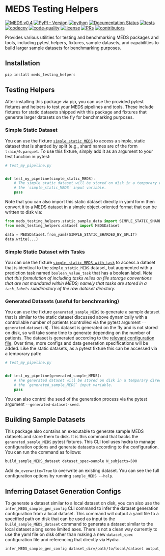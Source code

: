# MEDS Testing Helpers

[![MEDS v0.4](https://img.shields.io/badge/MEDS-0.4-blue)](https://medical-event-data-standard.github.io/)
[![PyPI - Version](https://img.shields.io/pypi/v/meds_testing_helpers)](https://pypi.org/project/meds_testing_helpers/)
[![python](https://img.shields.io/badge/-Python_3.10-blue?logo=python&logoColor=white)](https://github.com/pre-commit/pre-commit)
[![Documentation Status](https://readthedocs.org/projects/meds-testing-helpers/badge/?version=latest)](https://meds-testing-helpers.readthedocs.io/en/latest/?badge=latest)
[![tests](https://github.com/Medical-Event-Data-Standard/meds_testing_helpers/actions/workflows/tests.yaml/badge.svg)](https://github.com/Medical-Event-Data-Standard/meds_testing_helpers/actions/workflows/tests.yaml)
[![codecov](https://codecov.io/gh/Medical-Event-Data-Standard/meds_testing_helpers/branch/main/graph/badge.svg?token=F9NYFEN5FX)](https://codecov.io/gh/Medical-Event-Data-Standard/meds_testing_helpers)
[![code-quality](https://github.com/Medical-Event-Data-Standard/meds_testing_helpers/actions/workflows/code-quality-main.yaml/badge.svg)](https://github.com/Medical-Event-Data-Standard/meds_testing_helpers/actions/workflows/code-quality-main.yaml)
[![license](https://img.shields.io/badge/License-MIT-green.svg?labelColor=gray)](https://github.com/Medical-Event-Data-Standard/meds_testing_helpers#license)
[![PRs](https://img.shields.io/badge/PRs-welcome-brightgreen.svg)](https://github.com/Medical-Event-Data-Standard/meds_testing_helpers/pulls)
[![contributors](https://img.shields.io/github/contributors/Medical-Event-Data-Standard/meds_testing_helpers.svg)](https://github.com/Medical-Event-Data-Standard/meds_testing_helpers/graphs/contributors)

Provides various utilities for testing and benchmarking MEDS packages and tools, including pytest helpers,
fixtures, sample datasets, and capabilities to build larger sample datasets for benchmarking purposes.

## Installation

```bash
pip install meds_testing_helpers
```

## Testing Helpers

After installing this package via pip, you can use the provided pytest fixtures and helpers to test your MEDS
pipelines and tools. These include fixtures for static datasets shipped with this package and fixtures that
generate larger datasets on the fly for benchmarking purposes.

### Simple Static Dataset

You can use the fixture
[`simple_static_MEDS`](src/meds_testing_helpers/static_sample_data/simple_static_sharded_by_split.yaml) to
access a simple, static dataset that is sharded by split (e.g., shard names are of the form `train/0.parquet`.
To use this fixture, simply add it as an argument to your test function in pytest:

```python
# test_my_pipeline.py


def test_my_pipeline(simple_static_MEDS):
    # The simple static dataset will be stored on disk in a temporary directory in a path given by
    # the `simple_static_MEDS` input variable.
    pass
```

Note that you can also import this static dataset directly in yaml form then convert it to a MEDS dataset in a
simple object-oriented format that can be written to disk via:

```python
from meds_testing_helpers.static_sample_data import SIMPLE_STATIC_SHARDED_BY_SPLIT
from meds_testing_helpers.dataset import MEDSDataset

data = MEDSDataset.from_yaml(SIMPLE_STATIC_SHARDED_BY_SPLIT)
data.write(...)
```

### Simple Static Dataset with Tasks

You can use the fixture
[`simple_static_MEDS_with_task`](src/meds_testing_helpers/static_sample_data/simple_static_sharded_by_split_with_tasks.yaml)
to access a dataset that is identical to the `simple_static_MEDS` dataset, but augmented with a prediction
task named `boolean_value_task` that has a boolean label. _Note that this formulation of including tasks
relies on file storage conventions that are not mandated within MEDS; namely that tasks are stored in a
`task_labels` subdirectory of the raw dataset directory._

### Generated Datasets (useful for benchmarking)

You can use the fixture `generated_sample_MEDS` to generate a sample dataset that is similar to the static
dataset discussed above dynamically with a controllable number of patients (controlled via the pytest argument
`--generated-dataset-N`). This dataset is generated on the fly and is not stored on disk, so will take some
time to generate depending on the number of patients. The dataset is generated according to the
[relevant configuration file](src/meds_testing_helpers/configs/dataset_spec/data_generator). Over time, more
configs and data generation specifications will be added. Like the static datasets, as a pytest fixture this
can be accessed via a temporary path:

```python
# test_my_pipeline.py


def test_my_pipeline(generated_sample_MEDS):
    # The generated dataset will be stored on disk in a temporary directory in a path given by
    # the `generated_sample_MEDS` input variable.
    pass
```

You can also control the seed of the generation process via the pytest argument `--generated-dataset-seed`.

## Building Sample Datasets

This package also contains an executable to generate sample MEDS datasets and store them to disk. It is this
command that backs the `generated_sample_MEDS` pytest fixtures. This CLI tool uses hydra to manage
configuration options and generate datasets according to the configuration. You can run the command as
follows:

```bash
build_sample_MEDS_dataset dataset_spec=sample N_subjects=500
```

Add `do_overwrite=True` to overwrite an existing dataset. You can see the full configuration options by
running `sample_MEDS --help`.

## Inferring Dataset Generation Configs

To generate a dataset similar to a local dataset on disk, you can also use the `infer_MEDS_sample_gen_config`
CLI command to infer the dataset generation configuration from a local dataset. This command will output a
yaml file to a specified path on disk that can be used as input to the `build_sample_MEDS_dataset` command to
generate a dataset similar to the local dataset along some limited axes. There is not a clean way currently to
use the yaml file on disk other than making a new `dataset_spec` configuration file and referencing that
directly via Hydra.

```bash
infer_MEDS_sample_gen_config dataset_dir=/path/to/local/dataset output_fp=/path/to/output.yaml
```
